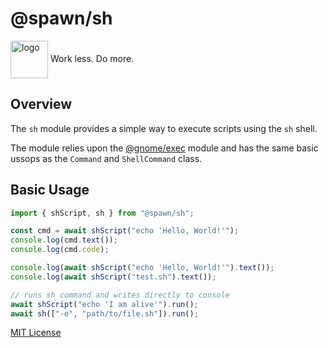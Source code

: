 # @spawn/sh

<div height=30" vertical-align="top">
<image src="https://raw.githubusercontent.com/gnomejs/gnomejs/main/assets/icon.png"
    alt="logo" width="60" valign="middle" />
<span>Work less. Do more. </span>
</div>

## Overview

The `sh` module provides a simple way to execute scripts using the `sh` shell.

The module relies upon the [@gnome/exec][exec] module and
has the same basic ussops as the `Command` and `ShellCommand` class.

## Basic Usage

```typescript
import { shScript, sh } from "@spawn/sh";

const cmd = await shScript("echo 'Hello, World!'");
console.log(cmd.text());
console.log(cmd.code);

console.log(await shScript("echo 'Hello, World!'").text());
console.log(await shScript("test.sh").text());

// runs sh command and writes directly to console
await shScript("echo 'I am alive'").run();
await sh(["-e", "path/to/file.sh"]).run();
```

[MIT License](./LICENSE.md)

[exec]: https://jsr.io/@gnome/exec/doc
